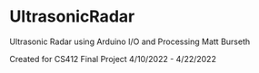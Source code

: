 # UltrasonicRadar
Ultrasonic Radar using Arduino I/O and Processing
Matt Burseth

Created for CS412 Final Project 4/10/2022 - 4/22/2022
